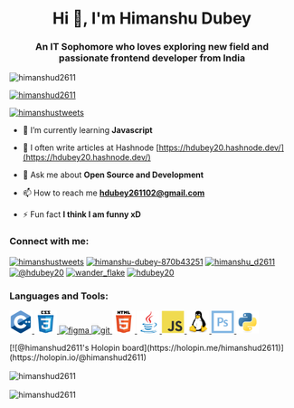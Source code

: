 <h1 align="center">Hi 👋, I'm Himanshu Dubey</h1>
<h3 align="center">An IT Sophomore who loves exploring new field and passionate frontend developer from India</h3>

<p align="left"> <img src="https://komarev.com/ghpvc/?username=himanshud2611&label=Profile%20views&color=0e75b6&style=flat" alt="himanshud2611" /> </p>

<p align="left"> <a href="https://github.com/ryo-ma/github-profile-trophy"><img src="https://github-profile-trophy.vercel.app/?username=himanshud2611" alt="himanshud2611" /></a> </p>

<p align="left"> <a href="https://twitter.com/himanshustweets" target="blank"><img src="https://img.shields.io/twitter/follow/himanshustweets?logo=twitter&style=for-the-badge" alt="himanshustweets" /></a> </p>

- 🌱 I’m currently learning **Javascript**

- 📝 I often write articles at Hashnode [https://hdubey20.hashnode.dev/](https://hdubey20.hashnode.dev/)

- 💬 Ask me about **Open Source and Development**

- 📫 How to reach me **hdubey261102@gmail.com**

- ⚡ Fun fact **I think I am funny xD**

<h3 align="left">Connect with me:</h3>
<p align="left">
<a href="https://twitter.com/himanshustweets" target="blank"><img align="center" src="https://raw.githubusercontent.com/rahuldkjain/github-profile-readme-generator/master/src/images/icons/Social/twitter.svg" alt="himanshustweets" height="30" width="40" /></a>
<a href="https://linkedin.com/in/himanshu-dubey-870b43251" target="blank"><img align="center" src="https://raw.githubusercontent.com/rahuldkjain/github-profile-readme-generator/master/src/images/icons/Social/linked-in-alt.svg" alt="himanshu-dubey-870b43251" height="30" width="40" /></a>
<a href="https://instagram.com/himanshu_d2611" target="blank"><img align="center" src="https://raw.githubusercontent.com/rahuldkjain/github-profile-readme-generator/master/src/images/icons/Social/instagram.svg" alt="himanshu_d2611" height="30" width="40" /></a>
<a href="https://hashnode.com/@hdubey20" target="blank"><img align="center" src="https://raw.githubusercontent.com/rahuldkjain/github-profile-readme-generator/master/src/images/icons/Social/hashnode.svg" alt="@hdubey20" height="30" width="40" /></a>
<a href="https://www.codechef.com/users/wander_flake" target="blank"><img align="center" src="https://cdn.jsdelivr.net/npm/simple-icons@3.1.0/icons/codechef.svg" alt="wander_flake" height="30" width="40" /></a>
<a href="https://www.hackerrank.com/hdubey20" target="blank"><img align="center" src="https://raw.githubusercontent.com/rahuldkjain/github-profile-readme-generator/master/src/images/icons/Social/hackerrank.svg" alt="hdubey20" height="30" width="40" /></a>
</p>

<h3 align="left">Languages and Tools:</h3>
<p align="left"> <a href="https://www.w3schools.com/cpp/" target="_blank" rel="noreferrer"> <img src="https://raw.githubusercontent.com/devicons/devicon/master/icons/cplusplus/cplusplus-original.svg" alt="cplusplus" width="40" height="40"/> </a> <a href="https://www.w3schools.com/css/" target="_blank" rel="noreferrer"> <img src="https://raw.githubusercontent.com/devicons/devicon/master/icons/css3/css3-original-wordmark.svg" alt="css3" width="40" height="40"/> </a> <a href="https://www.figma.com/" target="_blank" rel="noreferrer"> <img src="https://www.vectorlogo.zone/logos/figma/figma-icon.svg" alt="figma" width="40" height="40"/> </a> <a href="https://git-scm.com/" target="_blank" rel="noreferrer"> <img src="https://www.vectorlogo.zone/logos/git-scm/git-scm-icon.svg" alt="git" width="40" height="40"/> </a> <a href="https://www.w3.org/html/" target="_blank" rel="noreferrer"> <img src="https://raw.githubusercontent.com/devicons/devicon/master/icons/html5/html5-original-wordmark.svg" alt="html5" width="40" height="40"/> </a> <a href="https://www.java.com" target="_blank" rel="noreferrer"> <img src="https://raw.githubusercontent.com/devicons/devicon/master/icons/java/java-original.svg" alt="java" width="40" height="40"/> </a> <a href="https://developer.mozilla.org/en-US/docs/Web/JavaScript" target="_blank" rel="noreferrer"> <img src="https://raw.githubusercontent.com/devicons/devicon/master/icons/javascript/javascript-original.svg" alt="javascript" width="40" height="40"/> </a> <a href="https://www.linux.org/" target="_blank" rel="noreferrer"> <img src="https://raw.githubusercontent.com/devicons/devicon/master/icons/linux/linux-original.svg" alt="linux" width="40" height="40"/> </a> <a href="https://www.photoshop.com/en" target="_blank" rel="noreferrer"> <img src="https://raw.githubusercontent.com/devicons/devicon/master/icons/photoshop/photoshop-line.svg" alt="photoshop" width="40" height="40"/> </a> <a href="https://www.python.org" target="_blank" rel="noreferrer"> <img src="https://raw.githubusercontent.com/devicons/devicon/master/icons/python/python-original.svg" alt="python" width="40" height="40"/> </a> </p>
[![@himanshud2611's Holopin board](https://holopin.me/himanshud2611)](https://holopin.io/@himanshud2611)

<p><img align="center" src="https://github-readme-stats.vercel.app/api/top-langs?username=himanshud2611&show_icons=true&locale=en&layout=compact" alt="himanshud2611" /></p>

<p><img align="center" src="https://github-readme-streak-stats.herokuapp.com/?user=himanshud2611&" alt="himanshud2611" /></p>

